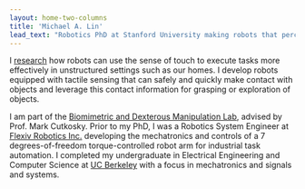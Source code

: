 ```yaml
---
layout: home-two-columns
title: 'Michael A. Lin'
lead_text: "Robotics PhD at Stanford University making robots that perceive through touch"
---
```

I [research](research/) how robots can use the sense of touch to execute tasks more effectively in unstructured settings such as our homes. I develop robots equipped with tactile sensing that can safely and quickly make contact with objects and leverage this contact information for grasping or exploration of objects. 

I am part of the [Biomimetric and Dexterous Manipulation Lab](http://bdml.stanford.edu/), advised by Prof. Mark Cutkosky. Prior to my PhD, I was a Robotics System Engineer at [Flexiv Robotics Inc.](https://www.flexiv.com) developing the mechatronics and controls of a 7 degrees-of-freedom torque-controlled robot arm for industrial task automation. I completed my undergraduate in Electrical Engineering and Computer Science at [UC Berkeley](https://eecs.berkeley.edu/) with a focus in mechatronics and signals and systems.